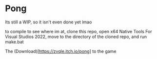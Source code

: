 # Pong


Its still a WIP, so it isn't even done yet lmao

to compile to see where im at, clone this repo, open x64 Native Tools For Visual Studios 2022, move to the directory of the cloned repo, and run make.bat


The (Download)[https://zvqle.itch.io/pong] to the game